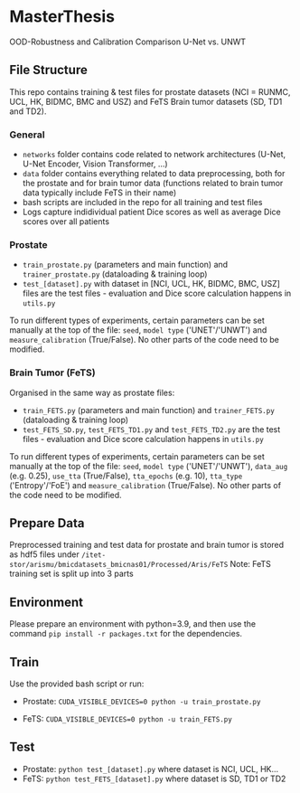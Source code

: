 # MasterThesis
OOD-Robustness and Calibration Comparison U-Net vs. UNWT

## File Structure

This repo contains training & test files for prostate datasets (NCI = RUNMC, UCL, HK, BIDMC, BMC and USZ) and FeTS Brain tumor datasets (SD, TD1 and TD2). 

### General

* `networks` folder contains code related to network architectures (U-Net, U-Net Encoder, Vision Transformer, ...)
* `data` folder contains everything related to data preprocessing, both for the prostate and for brain tumor data (functions related to brain tumor data typically include FeTS in their name)
* bash scripts are included in the repo for all training and test files
* Logs capture indidividual patient Dice scores as well as average Dice scores over all patients

### Prostate

* `train_prostate.py` (parameters and main function) and `trainer_prostate.py` (dataloading & training loop)
* `test_[dataset].py` with dataset in [NCI, UCL, HK, BIDMC, BMC, USZ] files are the test files - evaluation and Dice score calculation happens in `utils.py`

To run different types of experiments, certain parameters can be set manually at the top of the file: `seed`, `model type` ('UNET'/'UNWT') and `measure_calibration` (True/False). No other parts of the code need to be modified. 


### Brain Tumor (FeTS)

Organised in the same way as prostate files:
* `train_FETS.py` (parameters and main function) and `trainer_FETS.py` (dataloading & training loop)
* `test_FETS_SD.py`, `test_FETS_TD1.py` and `test_FETS_TD2.py` are the test files - evaluation and Dice score calculation happens in `utils.py`

To run different types of experiments, certain parameters can be set manually at the top of the file: `seed`, `model type` ('UNET'/'UNWT'), `data_aug` (e.g. 0.25), `use_tta` (True/False), `tta_epochs` (e.g. 10), `tta_type` ('Entropy'/'FoE') and `measure_calibration` (True/False). No other parts of the code need to be modified. 

## Prepare Data 

Preprocessed training and test data for prostate and brain tumor is stored as hdf5 files under `/itet-stor/arismu/bmicdatasets_bmicnas01/Processed/Aris/FeTS`
Note: FeTS training set is split up into 3 parts 

## Environment

Please prepare an environment with python=3.9, and then use the command `pip install -r packages.txt` for the dependencies.

## Train

Use the provided bash script or run: 

* Prostate:
`CUDA_VISIBLE_DEVICES=0 python -u train_prostate.py`

* FeTS:
`CUDA_VISIBLE_DEVICES=0 python -u train_FETS.py`

## Test
* Prostate: 
`python test_[dataset].py` where dataset is NCI, UCL, HK...
* FeTS:
`python test_FETS_[dataset].py` where dataset is SD, TD1 or TD2


